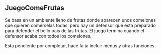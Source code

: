 ## JuegoComeFrutas

Se basa en un ambiente lleno de frutas donde aparecen unos comelones que quieren comerselas todas, pero hay un defensor que esta preparado para defender el bello pais de las frutas.
El juego termina cuando el defensor acaba con todos los comelones.

Esta pendiente por completar, hace falta incluir menus y otras funciones.
